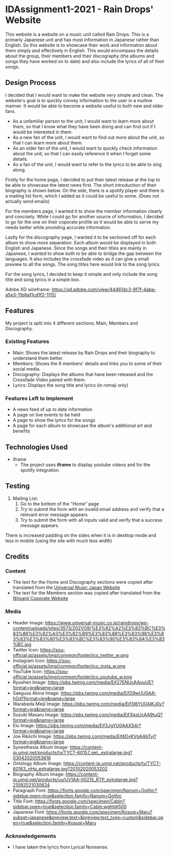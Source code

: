 # IDAssignment1-2021 - Rain Drops' Website

This website is a website on a music unit called Rain Drops. This is a primarly Japanese unit and has most information in Japanese rather than English. So this website is to showcase their work and information about them simply and effectively in English. This would encompass the details about the group, their members and their discography (the albums and songs they have worked on to date) and also include the lyrics of all of their songs.
 
## Design Process
 
I decided that I would want to make the website very simple and clean. The website's goal is to quickly convey information to the user in a inuitive manner. It would be able to become a website useful to both new and older fans.

- As a unfamiliar person to the unit, I would want to learn more about them, so that I know what they have been doing and can find out if I would be interested in them.
- As a new fan of the unit, I would want to find out more about the unit, so that I can learn more about them.
- As an older fan of the unit, I would want to quickly check information about the unit, so that I can easily reference it when I forget some details.
- As a fan of the unit, I would want to refer to the lyrics to be able to sing along.

Firstly for the home page, I decided to put their latest release at the top to be able to showcase the latest news first. The short introduction of their biography is shown below. On the side, there is a spotify player and there is a mailing list form, which I added as it could be useful to some. (Does not actually send emails)

For the members page, I wanted it to show the member information clearly and concisely. While I could go for another source of information, I decided to go for the one on their coporate profile as it would be able to serve my needs better while providing accurate information.

Lastly for the discography page, I wanted it to be sectioned off for each album to show more separation. Each album would be displayed in both English and Japanese. Since the songs and their titles are mainly in Japanese, I wanted to show both to be able to bridge the gap between the languages. It also includes the crossfade video as it can give a small preview to all the songs. The song titles here would link to the song lyrics.

For the song lyrics, I decided to keep it simple and only include the song title and song lyrics in a simple box.

Adobe XD wireframe: https://xd.adobe.com/view/44461dc3-9f7f-4aba-a5e3-11b6a11cd1f2-1115/

## Features

My project is split into 4 different sections; Main, Members and Discography.
 
### Existing Features
- Main: Shows the latest release by Rain Drops and their biography to understand them better.
- Members: Shows the 6 members' details and links you to some of their social media.
- Discography: Displays the albums that have been released and the Crossfade Video paired with them.
- Lyrics: Displays the song title and lyrics (in romaji only)

### Features Left to Implement
- A news feed of up to date information
- A page on live events to be held
- A page to show the lyrics for the songs
- A page for each album to showcase the album's additional art and benefits

## Technologies Used

- iframe
    - The project uses **iframe** to display youtube videos and for the spotify integration.


## Testing

1. Mailing List:
    1. Go to the bottom of the "Home" page
    2. Try to submit the form with an invalid email address and verify that a relevant error message appears
    3. Try to submit the form with all inputs valid and verify that a success message appears.

There is increased padding on the sides when it is in desktop mode and less in mobile (using the site with much less width)

## Credits

### Content
- The text for the Home and Discography sections were copied after translated from the [Universal Music Japan Website](https://www.universal-music.co.jp/raindrops/)
- The text for the Members section was copied after translated from the [Nijisanji Coporate Website](https://nijisanji.ichikara.co.jp/member/)

### Media
- Header Image: https://www.universal-music.co.jp/raindrops/wp-content/uploads/sites/3573/2021/09/%E3%82%A2%E3%83%BC%E3%83%86%E3%82%A3%E3%82%B9%E3%83%88%E3%83%98%E3%83%83%E3%83%80%E3%83%BC%E3%83%90%E3%83%8A%E3%83%BC.jpg
- Twitter Icon: https://sou-official.jp/assets/img/common/footer/ico_twitter_w.png
- Instagram Icon: https://sou-official.jp/assets/img/common/footer/ico_insta_w.png
- YouTube Icon: https://sou-official.jp/assets/img/common/footer/ico_youtube_w.png 
- Ryushen Image: https://pbs.twimg.com/media/Eif27ENUcAAuuUE?format=jpg&name=large
- Saegusa Akina Image: https://pbs.twimg.com/media/Eif29wUU0AA-hGd?format=jpg&name=large
- Warabeda Meiji Image: https://pbs.twimg.com/media/Eif3I8YU0AIKJ0y?format=jpg&name=large
- Suzuki Masaru Image: https://pbs.twimg.com/media/Eif3jssUcAA9tuQ?format=jpg&name=large
- Elu Image: https://pbs.twimg.com/media/Eif3JgYU0AAXS4r?format=jpg&name=large
- Joe Rikiichi Image: https://pbs.twimg.com/media/Eif4DyKVgAAbTyj?format=jpg&name=large
- Synesthesia Album Image: https://content-jp.umgi.net/products/ty/TYCT-60157_geL_extralarge.jpg?03042020053618 
- Ontology Album Image: https://content-jp.umgi.net/products/ty/TYCT-60163_nHq_extralarge.jpg?20102020053202 
- Biography Album Image: https://content-jp.umgi.net/products/uv/UV1AA-00215_RTP_extralarge.jpg?21092021030624 
- Paragraph Font: https://fonts.google.com/specimen/Nanum+Gothic?sidebar.open=true&selection.family=Nanum+Gothic
- Title Font: https://fonts.google.com/specimen/Cabin?sidebar.open=true&selection.family=Cabin:wght@500
- Japanese Font: https://fonts.google.com/specimen/Kosugi+Maru?subset=japanese&preview.text=&preview.text_type=custom&sidebar.open=true&selection.family=Kosugi+Maru

### Acknowledgements

- I have taken the lyrics from Lyrical Nonsense.